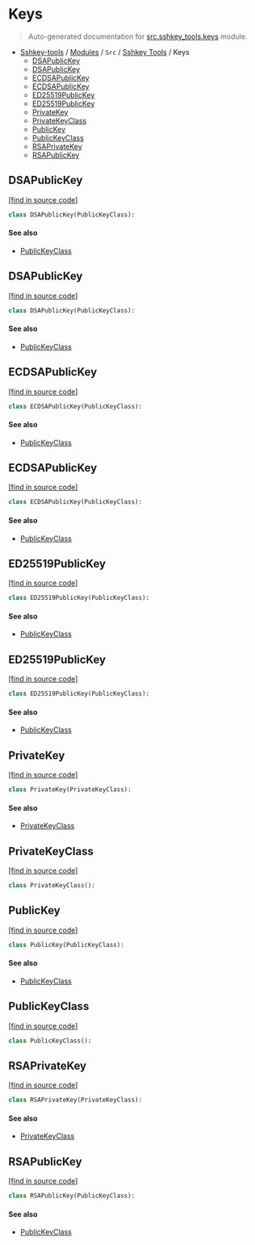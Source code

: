 # Keys

> Auto-generated documentation for [src.sshkey_tools.keys](../../../src/sshkey_tools/keys.py) module.

- [Sshkey-tools](../../README.md#sshkey-tools-work-in-progress) / [Modules](../../MODULES.md#sshkey-tools-modules) / `Src` / [Sshkey Tools](index.md#sshkey-tools) / Keys
    - [DSAPublicKey](#dsapublickey)
    - [DSAPublicKey](#dsapublickey)
    - [ECDSAPublicKey](#ecdsapublickey)
    - [ECDSAPublicKey](#ecdsapublickey)
    - [ED25519PublicKey](#ed25519publickey)
    - [ED25519PublicKey](#ed25519publickey)
    - [PrivateKey](#privatekey)
    - [PrivateKeyClass](#privatekeyclass)
    - [PublicKey](#publickey)
    - [PublicKeyClass](#publickeyclass)
    - [RSAPrivateKey](#rsaprivatekey)
    - [RSAPublicKey](#rsapublickey)

## DSAPublicKey

[[find in source code]](../../../src/sshkey_tools/keys.py#L13)

```python
class DSAPublicKey(PublicKeyClass):
```

#### See also

- [PublicKeyClass](#publickeyclass)

## DSAPublicKey

[[find in source code]](../../../src/sshkey_tools/keys.py#L16)

```python
class DSAPublicKey(PublicKeyClass):
```

#### See also

- [PublicKeyClass](#publickeyclass)

## ECDSAPublicKey

[[find in source code]](../../../src/sshkey_tools/keys.py#L19)

```python
class ECDSAPublicKey(PublicKeyClass):
```

#### See also

- [PublicKeyClass](#publickeyclass)

## ECDSAPublicKey

[[find in source code]](../../../src/sshkey_tools/keys.py#L22)

```python
class ECDSAPublicKey(PublicKeyClass):
```

#### See also

- [PublicKeyClass](#publickeyclass)

## ED25519PublicKey

[[find in source code]](../../../src/sshkey_tools/keys.py#L25)

```python
class ED25519PublicKey(PublicKeyClass):
```

#### See also

- [PublicKeyClass](#publickeyclass)

## ED25519PublicKey

[[find in source code]](../../../src/sshkey_tools/keys.py#L28)

```python
class ED25519PublicKey(PublicKeyClass):
```

#### See also

- [PublicKeyClass](#publickeyclass)

## PrivateKey

[[find in source code]](../../../src/sshkey_tools/keys.py#L34)

```python
class PrivateKey(PrivateKeyClass):
```

#### See also

- [PrivateKeyClass](#privatekeyclass)

## PrivateKeyClass

[[find in source code]](../../../src/sshkey_tools/keys.py#L4)

```python
class PrivateKeyClass():
```

## PublicKey

[[find in source code]](../../../src/sshkey_tools/keys.py#L31)

```python
class PublicKey(PublicKeyClass):
```

#### See also

- [PublicKeyClass](#publickeyclass)

## PublicKeyClass

[[find in source code]](../../../src/sshkey_tools/keys.py#L1)

```python
class PublicKeyClass():
```

## RSAPrivateKey

[[find in source code]](../../../src/sshkey_tools/keys.py#L10)

```python
class RSAPrivateKey(PrivateKeyClass):
```

#### See also

- [PrivateKeyClass](#privatekeyclass)

## RSAPublicKey

[[find in source code]](../../../src/sshkey_tools/keys.py#L7)

```python
class RSAPublicKey(PublicKeyClass):
```

#### See also

- [PublicKeyClass](#publickeyclass)
